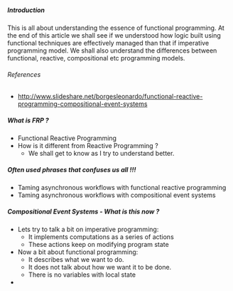 ##### Introduction
This is all about understanding the essence of functional programming. At the
end of this article we shall see if we understood how logic built using functional
techniques are effectively managed than that if imperative programming model. We
shall also understand the differences between functional, reactive, compositional
etc programming models.


###### References
- http://www.slideshare.net/borgesleonardo/functional-reactive-programming-compositional-event-systems


##### What is FRP ?
- Functional Reactive Programming
- How is it different from  Reactive Programming ?
  - We shall get to know as I try to understand better.


##### Often used phrases that confuses us all !!!
- Taming asynchronous workflows with functional reactive programming
- Taming asynchronous workflows with compositional event systems


##### Compositional Event Systems - What is this now ?
- Lets try to talk a bit on imperative programming:
  - It implements computations as a series of actions
  - These actions keep on modifying program state
- Now a bit about functional programming:
  - It describes what we want to do.
  - It does not talk about how we want it to be done.
  - There is no variables with local state
-
